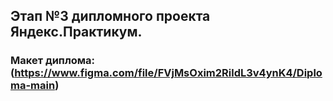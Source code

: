 ## Этап №3 дипломного проекта Яндекс.Практикум.
### Макет диплома: (https://www.figma.com/file/FVjMsOxim2RildL3v4ynK4/Diploma-main)